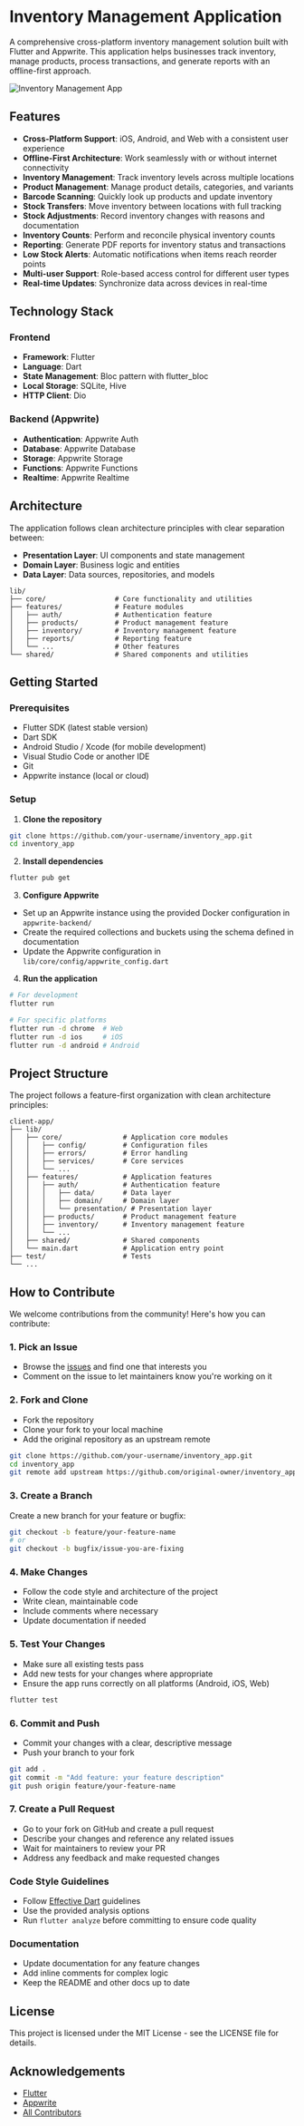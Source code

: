 # Inventory Management Application

A comprehensive cross-platform inventory management solution built with Flutter and Appwrite. This application helps businesses track inventory, manage products, process transactions, and generate reports with an offline-first approach.

![Inventory Management App](https://via.placeholder.com/800x400?text=Inventory+Management+App)

## Features

- **Cross-Platform Support**: iOS, Android, and Web with a consistent user experience
- **Offline-First Architecture**: Work seamlessly with or without internet connectivity
- **Inventory Management**: Track inventory levels across multiple locations
- **Product Management**: Manage product details, categories, and variants
- **Barcode Scanning**: Quickly look up products and update inventory
- **Stock Transfers**: Move inventory between locations with full tracking
- **Stock Adjustments**: Record inventory changes with reasons and documentation
- **Inventory Counts**: Perform and reconcile physical inventory counts
- **Reporting**: Generate PDF reports for inventory status and transactions
- **Low Stock Alerts**: Automatic notifications when items reach reorder points
- **Multi-user Support**: Role-based access control for different user types
- **Real-time Updates**: Synchronize data across devices in real-time

## Technology Stack

### Frontend

- **Framework**: Flutter
- **Language**: Dart
- **State Management**: Bloc pattern with flutter_bloc
- **Local Storage**: SQLite, Hive
- **HTTP Client**: Dio

### Backend (Appwrite)

- **Authentication**: Appwrite Auth
- **Database**: Appwrite Database
- **Storage**: Appwrite Storage
- **Functions**: Appwrite Functions
- **Realtime**: Appwrite Realtime

## Architecture

The application follows clean architecture principles with clear separation between:

- **Presentation Layer**: UI components and state management
- **Domain Layer**: Business logic and entities
- **Data Layer**: Data sources, repositories, and models

```
lib/
├── core/                 # Core functionality and utilities
├── features/             # Feature modules
│   ├── auth/             # Authentication feature
│   ├── products/         # Product management feature
│   ├── inventory/        # Inventory management feature
│   ├── reports/          # Reporting feature
│   └── ...               # Other features
└── shared/               # Shared components and utilities
```

## Getting Started

### Prerequisites

- Flutter SDK (latest stable version)
- Dart SDK
- Android Studio / Xcode (for mobile development)
- Visual Studio Code or another IDE
- Git
- Appwrite instance (local or cloud)

### Setup

1. **Clone the repository**

```bash
git clone https://github.com/your-username/inventory_app.git
cd inventory_app
```

2. **Install dependencies**

```bash
flutter pub get
```

3. **Configure Appwrite**

- Set up an Appwrite instance using the provided Docker configuration in `appwrite-backend/`
- Create the required collections and buckets using the schema defined in documentation
- Update the Appwrite configuration in `lib/core/config/appwrite_config.dart`

4. **Run the application**

```bash
# For development
flutter run

# For specific platforms
flutter run -d chrome  # Web
flutter run -d ios     # iOS
flutter run -d android # Android
```

## Project Structure

The project follows a feature-first organization with clean architecture principles:

```
client-app/
├── lib/
│   ├── core/               # Application core modules
│   │   ├── config/         # Configuration files
│   │   ├── errors/         # Error handling
│   │   ├── services/       # Core services
│   │   └── ...
│   ├── features/           # Application features
│   │   ├── auth/           # Authentication feature
│   │   │   ├── data/       # Data layer
│   │   │   ├── domain/     # Domain layer
│   │   │   └── presentation/ # Presentation layer
│   │   ├── products/       # Product management feature
│   │   ├── inventory/      # Inventory management feature
│   │   └── ...
│   ├── shared/             # Shared components
│   └── main.dart           # Application entry point
├── test/                   # Tests
└── ...
```

## How to Contribute

We welcome contributions from the community! Here's how you can contribute:

### 1. Pick an Issue

- Browse the [issues](https://github.com/your-username/inventory_app/issues) and find one that interests you
- Comment on the issue to let maintainers know you're working on it

### 2. Fork and Clone

- Fork the repository
- Clone your fork to your local machine
- Add the original repository as an upstream remote

```bash
git clone https://github.com/your-username/inventory_app.git
cd inventory_app
git remote add upstream https://github.com/original-owner/inventory_app.git
```

### 3. Create a Branch

Create a new branch for your feature or bugfix:

```bash
git checkout -b feature/your-feature-name
# or
git checkout -b bugfix/issue-you-are-fixing
```

### 4. Make Changes

- Follow the code style and architecture of the project
- Write clean, maintainable code
- Include comments where necessary
- Update documentation if needed

### 5. Test Your Changes

- Make sure all existing tests pass
- Add new tests for your changes where appropriate
- Ensure the app runs correctly on all platforms (Android, iOS, Web)

```bash
flutter test
```

### 6. Commit and Push

- Commit your changes with a clear, descriptive message
- Push your branch to your fork

```bash
git add .
git commit -m "Add feature: your feature description"
git push origin feature/your-feature-name
```

### 7. Create a Pull Request

- Go to your fork on GitHub and create a pull request
- Describe your changes and reference any related issues
- Wait for maintainers to review your PR
- Address any feedback and make requested changes

### Code Style Guidelines

- Follow [Effective Dart](https://dart.dev/guides/language/effective-dart) guidelines
- Use the provided analysis options
- Run `flutter analyze` before committing to ensure code quality

### Documentation

- Update documentation for any feature changes
- Add inline comments for complex logic
- Keep the README and other docs up to date

## License

This project is licensed under the MIT License - see the LICENSE file for details.

## Acknowledgements

- [Flutter](https://flutter.dev/)
- [Appwrite](https://appwrite.io/)
- [All Contributors](https://github.com/your-username/inventory_app/contributors)
